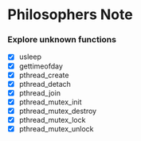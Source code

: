 # Philosophers Note

### Explore unknown functions
- [x] usleep
- [x] gettimeofday
- [x] pthread_create
- [x] pthread_detach
- [x] pthread_join
- [x] pthread_mutex_init
- [x] pthread_mutex_destroy
- [x] pthread_mutex_lock
- [x] pthread_mutex_unlock